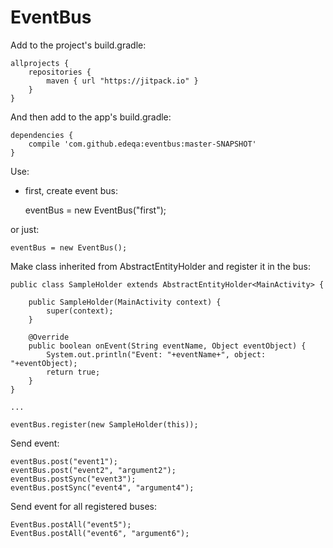 # EventBus

Add to the project's build.gradle:

    allprojects {
        repositories {
            maven { url "https://jitpack.io" }
        }
    }


And then add to the app's build.gradle:


    dependencies {
        compile 'com.github.edeqa:eventbus:master-SNAPSHOT'
    }

Use:

- first, create event bus:

    eventBus = new EventBus("first");

or just:

    eventBus = new EventBus();

Make class inherited from AbstractEntityHolder and register it in the bus:

    public class SampleHolder extends AbstractEntityHolder<MainActivity> {

        public SampleHolder(MainActivity context) {
            super(context);
        }

        @Override
        public boolean onEvent(String eventName, Object eventObject) {
            System.out.println("Event: "+eventName+", object: "+eventObject);
            return true;
        }
    }

    ...

    eventBus.register(new SampleHolder(this));

Send event:

    eventBus.post("event1");
    eventBus.post("event2", "argument2");
    eventBus.postSync("event3");
    eventBus.postSync("event4", "argument4");

Send event for all registered buses:

    EventBus.postAll("event5");
    EventBus.postAll("event6", "argument6");
